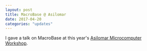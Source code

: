 ```yaml
---
layout: post
title: MacroBase @ Asilomar 
date: 2017-04-20
categories: "updates"
---
```

I gave a talk on MacroBase at this year's <a href="http://amw.org/prog17.pdf">Asilomar Microcomputer Workshop</a>.
